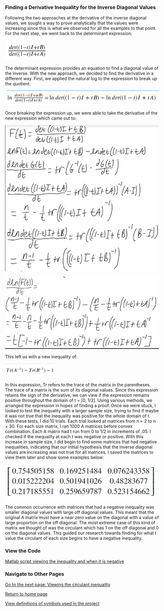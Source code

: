 ### Finding a Derivative Inequality for the Inverse Diagonal Values

Following the two approaches at the derivative of the inverse diagonal values, we sought a way to prove analytically that the values were increasing since this is what we observed for all the examples to that point. For the next step, we went back to the determinant expression: 

![](images/determinant_expression_using_b.png)

The determinant expression provides an equation to find a diagonal value of the inverse. With the new approach, we decided to find the derivative in a different way. First, we applied the natural log to the expression to break up the quotient: 

![](images/ln_expression_of_determinant.png)

Once breaking the expression up, we were able to take the derivative of the new expression which came out to:

![](images/reduction_part_1.png)

![](images/reduction_part_2.png)

This left us with a new inequality of:

![](images/trace_expression.png)

In this expression, Tr refers to the trace of the matrix in the parentheses. The trace of a matrix is the sum of its diagonal values. Since this expression retains the sign of the derivative, we can view if the expression remains positive throughout the domain of t = [0, 1/2]. Using various methods, we arranged the expression in hopes of finding a proof. Once we were stuck, I looked to test the inequality with a larger sample size, trying to find if maybe it was not true that the inequality was positive for the whole domain of t. With these tests, I did 10 trials. Each trial looked at matrices from n = 2 to n = 30. For each size matrix, I ran 1000 A matrices before convex combination. Each A matrix had t run from 0 to 1/2 in increments of .05. I checked if the inequality at each t was negative or positive. With this increase in sample size, I did begin to find some matrices that had negative inequalities, indicating that our initial hypothesis that the inverse diagonal values are increasing was not true for all matrices. I saved the matrices to view them later and show some examples below:

![](images/n_3_negative_inequality_1.png)

The common occurrence with matrices that had a negative inequality was smaller diagonal values with large off diagonal values. This meant that the original A matrix must have a near zero value on the diagonal with a value of large proportion on the off diagonal. The most extreme case of this kind of matrix we thought of was the circulant which has 1 on the off diagonal and 0 on the diagonal values. This guided our research towards finding for what t value the circulant of each size begins to have a negative inequality.

### View the Code

[Matlab script viewing the inequality and when it is negative](code_files/viewing_negative_ineqaulities.m)

### Navigate to Other Pages
[Go to the next page: Viewing the circulant inequality](circulant_observations.md)

[Return to home page](README.md)

[View definitions of symbols used in the project](definitions.md)               
                                                                                
                                                                                